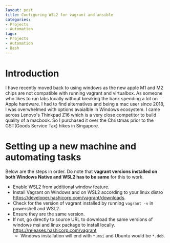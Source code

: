 ```yaml
---
layout: post
title: Configuring WSL2 for vagrant and ansible
categories:
- Projects
- Automation
tags:
- Projects
- Automation
- Bash
---
```


# Introduction
I have recently moved back to using windows as the new apple M1 and M2 chips are not compatible with running vagrant and virtualbox. As someone who likes to run labs locally without breaking the bank spending a lot on Apple hardware. I had to find alternatives and being a mac user since 2018, I was overwhelmed with options avaialble in Windows ecosystem. I came across Lenovo's Thinkpad Z16 which is a very close competitor to build quality of a macbook. So I purchased it over the Christmas prior to the GST(Goods Service Tax) hikes in Singapore.

# Setting up a new machine and automating tasks

Below are the steps in order. Do note that **vagrant versions installed on both Windows Native and WSL2 has to be same** for this to work.
* Enable WSL2 from additional window feature.
* Install Vagrant on Windows and on WSL2 according to your linux distro https://developer.hashicorp.com/vagrant/downloads.
* Check for the version of vagrant installed by running `vagrant -v` in powershell and WSL2.
* Ensure they are the same version.
* If not, go directly to source URL to download the same versions of windows msi and linux package to install locally. https://releases.hashicorp.com/vagrant
  * Windows installation will end with `*.msi` and Ubuntu would be `*.deb`.